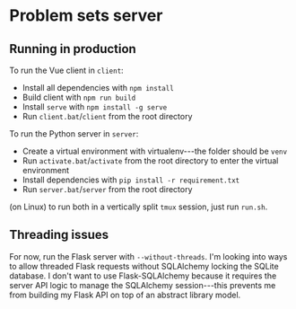 # Problem sets server

## Running in production

To run the Vue client in `client`:

- Install all dependencies with `npm install`
- Build client with `npm run build`
- Install `serve` with `npm install -g serve`
- Run `client.bat`/`client` from the root directory

To run the Python server in `server`:

- Create a virtual environment with virtualenv---the folder should be `venv`
- Run `activate.bat`/`activate` from the root directory to enter the virtual environment
- Install dependencies with `pip install -r requirement.txt`
- Run `server.bat`/`server` from the root directory

(on Linux) to run both in a vertically split `tmux` session, just run `run.sh`.

## Threading issues

For now, run the Flask server with `--without-threads`. I'm looking into ways to allow threaded Flask requests without SQLAlchemy locking the SQLite database. I don't want to use Flask-SQLAlchemy because it requires the server API logic to manage the SQLAlchemy session---this prevents me from building my Flask API on top of an abstract library model.

